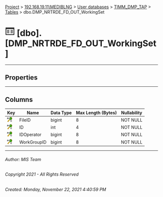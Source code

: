 #### 

[Project](../../../../index.md) > [192.168.19.11\\MEDIBLNG](../../../index.md) > [User databases](../../index.md) > [TIMM_DMP_TAP](../index.md) > [Tables](Tables.md) > dbo.DMP_NRTRDE_FD_OUT_WorkingSet

# ![Tables](../../../../Images/Table32.png) [dbo].[DMP_NRTRDE_FD_OUT_WorkingSet]

---

## <a name="#properties"></a>Properties



---

## <a name="#columns"></a>Columns

| Key | Name | Data Type | Max Length (Bytes) | Nullability |
|---|---|---|---|---|
| [![Cluster Primary Key PK_DMP_NRTRDE_FD_OUT_WorkingSet: FileID\ID\IDOperator\WorkGroupID](../../../../Images/pkcluster.png)](#indexes) | FileID | bigint | 8 | NOT NULL |
| [![Cluster Primary Key PK_DMP_NRTRDE_FD_OUT_WorkingSet: FileID\ID\IDOperator\WorkGroupID](../../../../Images/pkcluster.png)](#indexes) | ID | int | 4 | NOT NULL |
| [![Cluster Primary Key PK_DMP_NRTRDE_FD_OUT_WorkingSet: FileID\ID\IDOperator\WorkGroupID](../../../../Images/pkcluster.png)](#indexes) | IDOperator | bigint | 8 | NOT NULL |
| [![Cluster Primary Key PK_DMP_NRTRDE_FD_OUT_WorkingSet: FileID\ID\IDOperator\WorkGroupID](../../../../Images/pkcluster.png)](#indexes) | WorkGroupID | bigint | 8 | NOT NULL |


---

###### Author:  MIS Team

###### Copyright 2021 - All Rights Reserved

###### Created: Monday, November 22, 2021 4:40:59 PM


